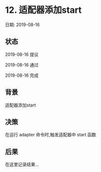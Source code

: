 # 12. 适配器添加start

日期: 2019-08-16

## 状态

2019-08-16 提议

2019-08-16 通过

2019-08-16 完成

## 背景

适配器添加start

## 决策

在运行 adapter 命令时,触发适配器中 start 函数 

## 后果

在这里记录结果...
